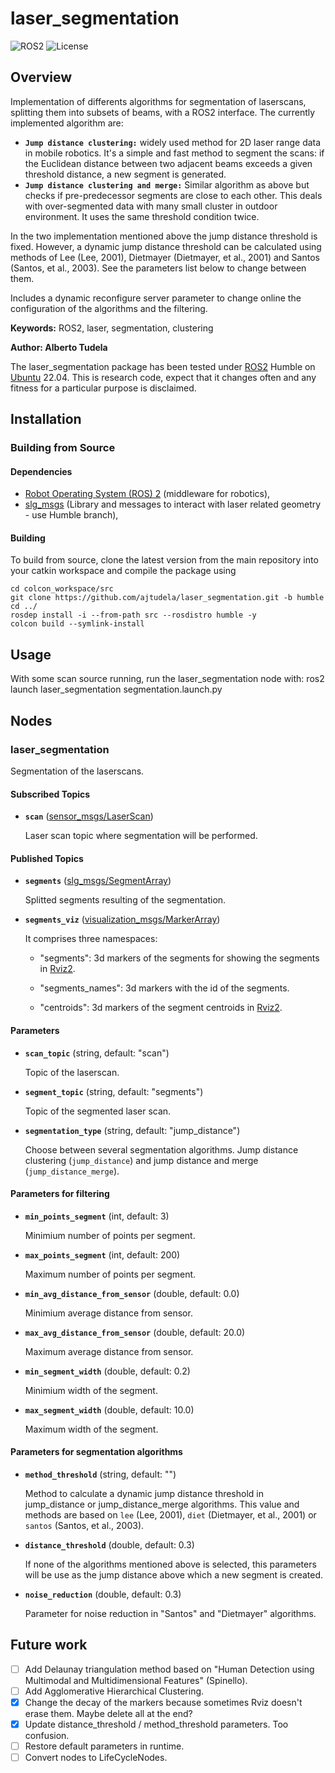 # laser_segmentation
![ROS2](https://img.shields.io/badge/ros2-humble-blue?logo=ros&logoColor=white)
![License](https://img.shields.io/badge/license-MIT-green)

## Overview

Implementation of differents algorithms for segmentation of laserscans, splitting them into subsets of beams, with a ROS2 interface. The currently implemented algorithm are:

* **`Jump distance clustering:`** widely used method for 2D laser range data in mobile robotics. It's a simple and fast method to segment the scans: if the Euclidean distance between two adjacent beams exceeds a given threshold distance, a new segment is generated.
* **`Jump distance clustering and merge:`** Similar algorithm as above but checks if pre-predecessor segments are close to each other. This deals with over-segmented data with many small cluster in outdoor environment. It uses the same threshold condition twice. 

In the two implementation mentioned above the jump distance threshold is fixed. However, a dynamic jump distance threshold can be calculated using methods of Lee (Lee, 2001), Dietmayer (Dietmayer, et al., 2001) and Santos (Santos, et al., 2003). See the parameters list below to change between them.

Includes a dynamic reconfigure server parameter to change online the configuration of the algorithms and the filtering.

**Keywords:** ROS2, laser, segmentation, clustering

**Author: Alberto Tudela<br />**

The laser_segmentation package has been tested under [ROS2] Humble on [Ubuntu] 22.04. This is research code, expect that it changes often and any fitness for a particular purpose is disclaimed.

## Installation

### Building from Source

#### Dependencies

- [Robot Operating System (ROS) 2](https://docs.ros.org/en/humble/) (middleware for robotics),
- [slg_msgs](https://github.com/ajtudela/slg_msgs) (Library and messages to interact with laser related geometry - use Humble branch),

#### Building

To build from source, clone the latest version from the main repository into your catkin workspace and compile the package using

	cd colcon_workspace/src
	git clone https://github.com/ajtudela/laser_segmentation.git -b humble
	cd ../
	rosdep install -i --from-path src --rosdistro humble -y
	colcon build --symlink-install

## Usage

With some scan source running, run the laser_segmentation node with:
	ros2 launch laser_segmentation segmentation.launch.py

## Nodes

### laser_segmentation

Segmentation of the laserscans.

#### Subscribed Topics

* **`scan`** ([sensor_msgs/LaserScan])

	Laser scan topic where segmentation will be performed.

#### Published Topics

* **`segments`** ([slg_msgs/SegmentArray])

	Splitted segments resulting of the segmentation.

* **`segments_viz`** ([visualization_msgs/MarkerArray])

	It comprises three namespaces:

	- "segments": 3d markers of the segments for showing the segments in [Rviz2].

	- "segments_names": 3d markers with the id of the segments.

	- "centroids": 3d markers of the segment centroids in [Rviz2].

#### Parameters

* **`scan_topic`** (string, default: "scan")

	Topic of the laserscan.

* **`segment_topic`** (string, default: "segments")

	Topic of the segmented laser scan.

* **`segmentation_type`** (string, default: "jump_distance")

	Choose between several segmentation algorithms. Jump distance clustering (`jump_distance`) and jump distance and merge (`jump_distance_merge`).

#### Parameters for filtering

* **`min_points_segment`** (int, default: 3)

	Minimium number of points per segment.

* **`max_points_segment`** (int, default: 200)

	Maximum number of points per segment.

* **`min_avg_distance_from_sensor`** (double, default: 0.0)

	Minimium average distance from sensor.

* **`max_avg_distance_from_sensor`** (double, default: 20.0)

	Maximum average distance from sensor.

* **`min_segment_width`** (double, default: 0.2)

	Minimium width of the segment.

* **`max_segment_width`** (double, default: 10.0)

	Maximum width of the segment.

#### Parameters for segmentation algorithms

* **`method_threshold`** (string, default: "")

	Method to calculate a dynamic jump distance threshold in jump_distance or jump_distance_merge algorithms. This value and methods are based on `lee` (Lee, 2001), `diet` (Dietmayer, et al., 2001) or `santos` (Santos, et al., 2003).

* **`distance_threshold`** (double, default: 0.3)

	If none of the algorithms mentioned above is selected, this parameters will be use as the jump distance above which a new segment is created.

* **`noise_reduction`** (double, default: 0.3)

	Parameter for noise reduction in "Santos" and "Dietmayer" algorithms.

## Future work
- [ ] Add Delaunay triangulation method based on "Human Detection using Multimodal and Multidimensional Features" (Spinello).
- [ ] Add Agglomerative Hierarchical Clustering.
- [x] Change the decay of the markers because sometimes Rviz doesn't erase them. Maybe delete all at the end?
- [x] Update distance_threshold / method_threshold parameters. Too confusion.
- [ ] Restore default parameters in runtime.
- [ ] Convert nodes to LifeCycleNodes.

[Ubuntu]: https://ubuntu.com/
[ROS2]: https://docs.ros.org/en/humble/
[Rviz2]: https://github.com/ros2/rviz
[sensor_msgs/LaserScan]: https://docs.ros2.org/humble/api/sensor_msgs/msg/LaserScan.html
[slg_msgs/SegmentArray]: https://github.com/ajtudela/slg_msgs/blob/-/msg/SegmentArray.msg
[visualization_msgs/MarkerArray]: https://docs.ros2.org/humble/api/visualization_msgs/msg/MarkerArray.html
